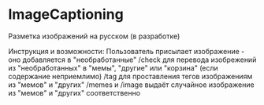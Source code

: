 # ImageCaptioning
Разметка изображений на русском (в разработке)

Инструкция и возможности:
Пользователь присылает изображение - оно добавляется в "необработанные"
/check для перевода изобрежений из "необработанных" в "мемы", "другие" или "корзина" (если содержание неприемлимо)
/tag для проставления тегов изображениям из "мемов" и "других"
/memes и /image выдаёт случайное изображение из "мемов" и "других" соответственно
